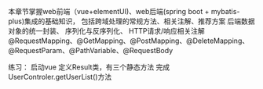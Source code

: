 本章节掌握web前端（vue+elementUI)、web后端(spring boot + mybatis-plus)集成的基础知识，
包括跨域处理的常规方法、相关注解、推荐方案
后端数据对象的统一封装、
序列化与反序列化、
HTTP请求/响应相关注解 
@RequestMapping、@GetMapping、@PostMapping、@DeleteMapping、
@RequestParam、@PathVariable、@RequestBody


练习：
启动vue
定义Result类，有三个静态方法
完成UserControler.getUserList()方法

